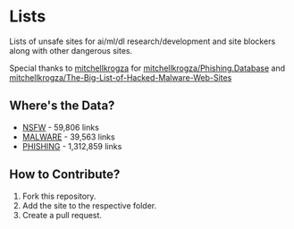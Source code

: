 # Lists
Lists of unsafe sites for ai/ml/dl research/development and site blockers along with other dangerous sites.

Special thanks to [mitchellkrogza](https://github.com/mitchellkrogza) for [mitchellkrogza/Phishing.Database](https://github.com/mitchellkrogza/Phishing.Database)
and [mitchellkrogza/The-Big-List-of-Hacked-Malware-Web-Sites](https://github.com/mitchellkrogza/The-Big-List-of-Hacked-Malware-Web-Sites)

## Where's the Data?
- [NSFW](data/nsfw/nsfw_sites.txt) - 59,806 links
- [MALWARE](data/malicious/malware_sites.txt) - 39,563 links
- [PHISHING](data/malicious/phishing_sites.txt) - 1,312,859 links

## How to Contribute?
1. Fork this repository.
2. Add the site to the respective folder.
3. Create a pull request.
